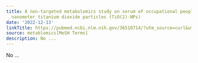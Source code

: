 ```yaml
---
title: A non-targeted metabolomics study on serum of occupational people exposed with
  nanometer titanium dioxide particles (TiO(2)-NPs)
date: '2022-12-13'
linkTitle: https://pubmed.ncbi.nlm.nih.gov/36510714/?utm_source=curl&utm_medium=rss&utm_campaign=pubmed-2&utm_content=1Zkrxt7ktlCbHBXEV3v65xxSnkSWNsJ1A6Fq3gBniKhGfIUslK&fc=20210907212339&ff=20221215200405&v=2.17.9
source: metablomics[MeSH Terms]
description: No ...
---
```

No ...